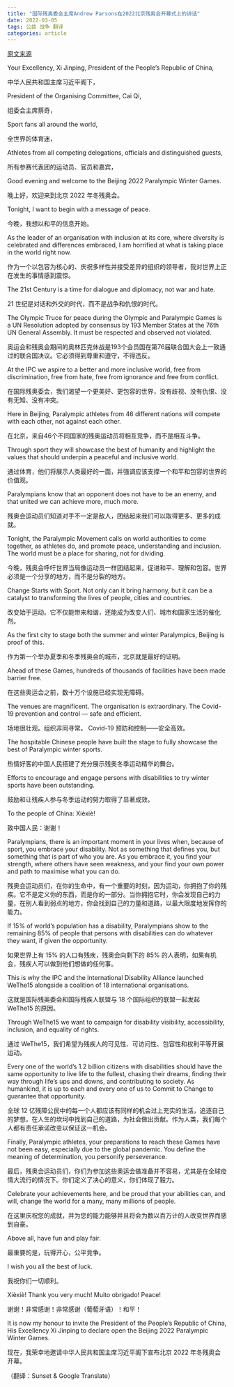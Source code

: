 ```yaml
---
title: "国际残奥委会主席Andrew Parsons在2022北京残奥会开幕式上的讲话"
date: 2022-03-05
tags: 公益 战争 翻译
categories: article
---
```


[原文来源](https://www.paralympic.org/feature/ipc-president-andrew-parsons-beijing-2022-opening-ceremony-speech)

Your Excellency, Xi Jinping, President of the People’s Republic of China,

中华人民共和国主席习近平阁下，

President of the Organising Committee, Cai Qi,

组委会主席蔡奇，

Sport fans all around the world,

全世界的体育迷，

Athletes from all competing delegations, officials and distinguished guests,

所有参赛代表团的运动员、官员和嘉宾，

Good evening and welcome to the Beijing 2022 Paralympic Winter Games.

晚上好，欢迎来到北京 2022 年冬残奥会。

Tonight, I want to begin with a message of peace.

今晚，我想以和平的信息开始。

As the leader of an organisation with inclusion at its core, where diversity is celebrated and differences embraced, I am horrified at what is taking place in the world right now.

作为一个以包容为核心的、庆祝多样性并接受差异的组织的领导者，我对世界上正在发生的事情感到震惊。

The 21st Century is a time for dialogue and diplomacy, not war and hate.

21 世纪是对话和外交的时代，而不是战争和仇恨的时代。

The Olympic Truce for peace during the Olympic and Paralympic Games is a UN Resolution adopted by consensus by 193 Member States at the 76th UN General Assembly. It must be respected and observed not violated.

奥运会和残奥会期间的奥林匹克休战是193个会员国在第76届联合国大会上一致通过的联合国决议。它必须得到尊重和遵守，不得违反。

At the IPC we aspire to a better and more inclusive world, free from discrimination, free from hate, free from ignorance and free from conflict.

在国际残奥委会，我们渴望一个更美好、更包容的世界，没有歧视、没有仇恨、没有无知、没有冲突。

Here in Beijing, Paralympic athletes from 46 different nations will compete with each other, not against each other.

在北京，来自46个不同国家的残奥运动员将相互竞争，而不是相互斗争。

Through sport they will showcase the best of humanity and highlight the values that should underpin a peaceful and inclusive world.

通过体育，他们将展示人类最好的一面，并强调应该支撑一个和平和包容的世界的价值观。

Paralympians know that an opponent does not have to be an enemy, and that united we can achieve more, much more.

残奥会运动员们知道对手不一定是敌人，团结起来我们可以取得更多、更多的成就。

Tonight, the Paralympic Movement calls on world authorities to come together, as athletes do, and promote peace, understanding and inclusion. The world must be a place for sharing, not for dividing.

今晚，残奥会呼吁世界当局像运动员一样团结起来，促进和平、理解和包容。世界必须是一个分享的地方，而不是分裂的地方。

Change Starts with Sport.  Not only can it bring harmony, but it can be a catalyst to transforming the lives of people, cities and countries.

改变始于运动。它不仅能带来和谐，还能成为改变人们、城市和国家生活的催化剂。

As the first city to stage both the summer and winter Paralympics, Beijing is proof of this.

作为第一个举办夏季和冬季残奥会的城市，北京就是最好的证明。

Ahead of these Games, hundreds of thousands of facilities have been made barrier free. 

在这些奥运会之前，数十万个设施已经实现无障碍。

The venues are magnificent. The organisation is extraordinary. The Covid-19 prevention and control — safe and efficient.

场地很壮观。组织非同寻常。 Covid-19 预防和控制——安全高效。

The hospitable Chinese people have built the stage to fully showcase the best of Paralympic winter sports.

热情好客的中国人民搭建了充分展示残奥冬季运动精华的舞台。

Efforts to encourage and engage persons with disabilities to try winter sports have been outstanding.

鼓励和让残疾人参与冬季运动的努力取得了显著成效。

To the people of China: Xièxiè!

致中国人民：谢谢！

Paralympians, there is an important moment in your lives when, because of sport, you embrace your disability. Not as something that defines you, but something that is part of who you are.  As you embrace it, you find your strength, where others have seen weakness, and your find your own power and path to maximise what you can do.

残奥会运动员们，在你的生命中，有一个重要的时刻，因为运动，你拥抱了你的残疾。它不是定义你的东西，而是你的一部分。当你拥抱它时，你会发现自己的力量，在别人看到弱点的地方，你会找到自己的力量和道路，以最大限度地发挥你的能力。

If 15% of world’s population has a disability, Paralympians show to the remaining 85% of people that persons with disabilities can do whatever they want, if given the opportunity.

如果世界上有 15% 的人口有残疾，残奥会向剩下的 85% 的人表明，如果有机会，残疾人可以做到他们想做的任何事。

This is why the IPC and the International Disability Alliance launched WeThe15 alongside a coalition of 18 international organisations.

这就是国际残奥委会和国际残疾人联盟与 18 个国际组织的联盟一起发起 WeThe15 的原因。

Through WeThe15 we want to campaign for disability visibility, accessibility, inclusion, and equality of rights.

通过 WeThe15，我们希望为残疾人的可见性、可访问性、包容性和权利平等开展运动。

Every one of the world’s 1.2 billion citizens with disabilities should have the same opportunity to live life to the fullest, chasing their dreams, finding their way through life’s ups and downs, and contributing to society. As humankind, it is up to each and every one of us to Commit to Change to guarantee that opportunity.

全球 12 亿残障公民中的每一个人都应该有同样的机会过上充实的生活，追逐自己的梦想，在人生的坎坷中找到自己的道路，为社会做出贡献。作为人类，我们每个人都有责任承诺改变以保证这一机会。

Finally, Paralympic athletes, your preparations to reach these Games have not been easy, especially due to the global pandemic. You define the meaning of determination, you personify perseverance.

最后，残奥会运动员们，你们为参加这些奥运会做准备并不容易，尤其是在全球疫情大流行的情况下。你们定义了决心的意义，你们体现了毅力。

Celebrate your achievements here, and be proud that your abilities can, and will, change the world for a many, many millions of people.

在这里庆祝您的成就，并为您的能力能够并且将会为数以百万计的人改变世界而感到自豪。

Above all, have fun and play fair. 

最重要的是，玩得开心，公平竞争。

I wish you all the best of luck.

我祝你们一切顺利。

Xièxiè! Thank you very much! Muito obrigado! Peace!

谢谢！非常感谢！非常感谢（葡萄牙语）！和平！

It is now my honour to invite the President of the People’s Republic of China, His Excellency Xi Jinping to declare open the Beijing 2022 Paralympic Winter Games.

现在，我荣幸地邀请中华人民共和国主席习近平阁下宣布北京 2022 年冬残奥会开幕。

（翻译：Sunset & Google Translate）
